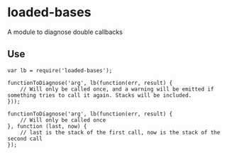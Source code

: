 loaded-bases
============

A module to diagnose double callbacks

Use
-------

```
var lb = require('loaded-bases');

functionToDiagnose('arg', lb(function(err, result) {
    // Will only be called once, and a warning will be emitted if something tries to call it again. Stacks will be included.
}));

functionToDiagnose('arg', lb(function(err, result) {
    // Will only be called once
}, function (last, now) {
    // last is the stack of the first call, now is the stack of the second call
});
```
